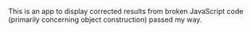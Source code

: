 This is an app to display corrected results from broken JavaScript code (primarily concerning object construction) passed my way.